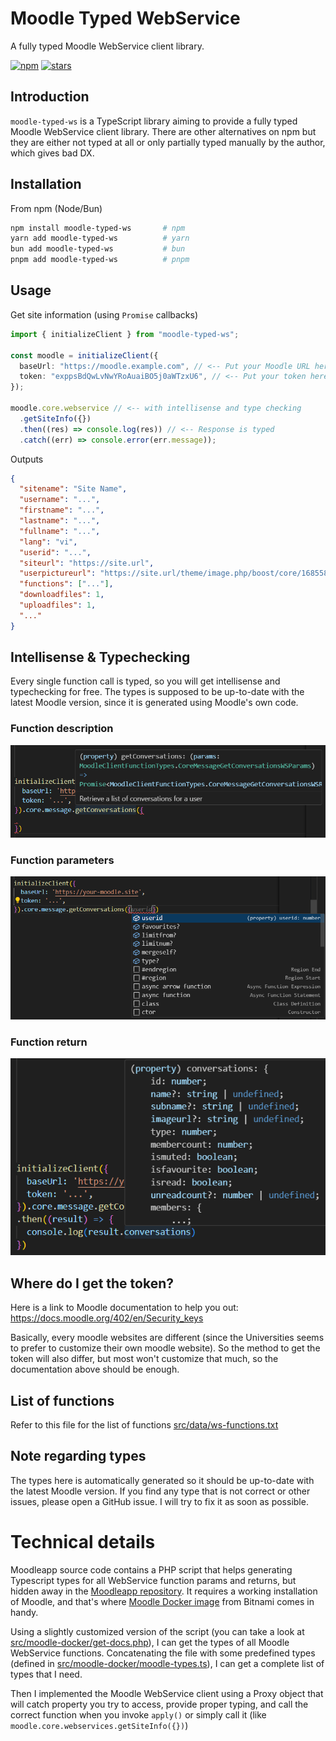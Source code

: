 # Moodle Typed WebService

A fully typed Moodle WebService client library.

<a href="https://www.npmjs.com/package/moodle-typed-ws" rel="nofollow"><img src="https://img.shields.io/npm/dw/moodle-typed-ws.svg" alt="npm"></a>
<a href="https://www.npmjs.com/package/moodle-typed-ws" rel="nofollow"><img src="https://img.shields.io/github/stars/KhanhhNe/moodle-typed-ws" alt="stars"></a>

## Introduction

`moodle-typed-ws` is a TypeScript library aiming to provide a fully typed Moodle WebService client library. There are other alternatives on npm but they are either not typed at all or only partially typed manually by the author, which gives bad DX.

## Installation

From npm (Node/Bun)

```bash
npm install moodle-typed-ws       # npm
yarn add moodle-typed-ws          # yarn
bun add moodle-typed-ws           # bun
pnpm add moodle-typed-ws          # pnpm
```

## Usage

Get site information (using `Promise` callbacks)

```typescript
import { initializeClient } from "moodle-typed-ws";

const moodle = initializeClient({
  baseUrl: "https://moodle.example.com", // <-- Put your Moodle URL here
  token: "exppsBdQwLvNwYRoAuaiBO5j0aWTzxU6", // <-- Put your token here
});

moodle.core.webservice // <-- with intellisense and type checking
  .getSiteInfo({})
  .then((res) => console.log(res)) // <-- Response is typed
  .catch((err) => console.error(err.message));
```

Outputs

```json
{
  "sitename": "Site Name",
  "username": "...",
  "firstname": "...",
  "lastname": "...",
  "fullname": "...",
  "lang": "vi",
  "userid": "...",
  "siteurl": "https://site.url",
  "userpictureurl": "https://site.url/theme/image.php/boost/core/1685588876/u/f1",
  "functions": ["..."],
  "downloadfiles": 1,
  "uploadfiles": 1,
  "..."
}
```

## Intellisense & Typechecking

Every single function call is typed, so you will get intellisense and typechecking for free. The types is supposed to be up-to-date with the latest Moodle version, since it is generated using Moodle's own code.

### Function description

![Function description](docs/function-description.png)

### Function parameters

![Function parameters](docs/params-hint.png)

### Function return

![Function return](docs/returns-hint.png)

## Where do I get the token?

Here is a link to Moodle documentation to help you out: https://docs.moodle.org/402/en/Security_keys

Basically, every moodle websites are different (since the Universities seems to prefer to customize their own moodle website). So the method to get the token will also differ, but most won't customize that much, so the documentation above should be enough.

## List of functions

Refer to this file for the list of functions [src/data/ws-functions.txt](https://github.com/KhanhhNe/moodle-typed-ws/blob/main/src/data/ws-functions.txt)

## Note regarding types

The types here is automatically generated so it should be up-to-date with the latest Moodle version. If you find any type that is not correct or other issues, please open a GitHub issue. I will try to fix it as soon as possible.

# Technical details

Moodleapp source code contains a PHP script that helps generating Typescript types for all WebService function params and returns, but hidden away in the [Moodleapp repository](https://github.com/moodlehq/moodleapp). It requires a working installation of Moodle, and that's where [Moodle Docker image](https://hub.docker.com/r/bitnami/moodle/) from Bitnami comes in handy.

Using a slightly customized version of the script (you can take a look at [src/moodle-docker/get-docs.php](https://github.com/KhanhhNe/moodle-typed-ws/blob/main/src/moodle-docker/get-docs.php)), I can get the types of all Moodle WebService functions. Concatenating the file with some predefined types (defined in [src/moodle-docker/moodle-types.ts](https://github.com/KhanhhNe/moodle-typed-ws/blob/main/src/moodle-docker/moodle-types.ts)), I can get a complete list of types that I need.

Then I implemented the Moodle WebService client using a Proxy object that will catch property you try to access, provide proper typing, and call the correct function when you invoke `apply()` or simply call it (like `moodle.core.webservices.getSiteInfo({})`)
